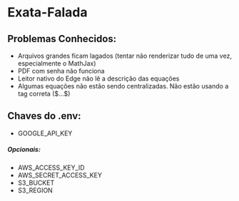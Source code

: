 # Exata-Falada

## Problemas Conhecidos:
* Arquivos grandes ficam lagados (tentar não renderizar tudo de uma vez, especialmente o MathJax)
* PDF com senha não funciona
* Leitor nativo do Edge não lê a descrição das equações
* Algumas equações não estão sendo centralizadas. Não estão usando a tag correta (\$$...$$)

## Chaves do .env:
* GOOGLE_API_KEY
##### Opcionais:
* AWS_ACCESS_KEY_ID
* AWS_SECRET_ACCESS_KEY
* S3_BUCKET
* S3_REGION
